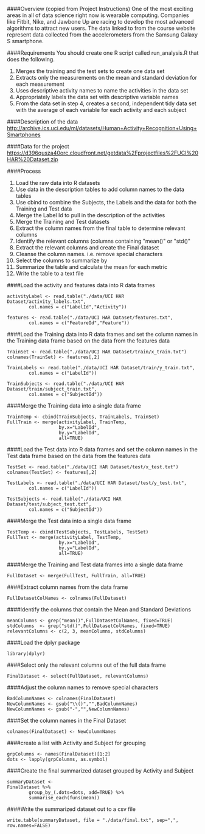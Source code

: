 ####Overview (copied from Project Instructions)
One of the most exciting areas in all of data science right now is wearable computing. Companies like Fitbit, Nike, and Jawbone Up are racing to develop the most advanced algorithms to attract new users. The data linked to from the course website represent data collected from the accelerometers from the Samsung Galaxy S smartphone. 

####Requirements
You should create one R script called run_analysis.R that does the following.

1.  Merges the training and the test sets to create one data set
2.  Extracts only the measurements on the mean and standard deviation for each measurement
3.  Uses descriptive activity names to name the activities in the data set
4.  Appropriately labels the data set with descriptive variable names
5.  From the data set in step 4, creates a second, independent tidy data set with the average of each variable for each activity and each subject

####Description of the data
http://archive.ics.uci.edu/ml/datasets/Human+Activity+Recognition+Using+Smartphones 

####Data for the project
https://d396qusza40orc.cloudfront.net/getdata%2Fprojectfiles%2FUCI%20HAR%20Dataset.zip 

####Process
1.  Load the raw data into R datasets
2.  Use data in the description tables to add column names to the data tables
3.  Use cbind to combine the Subjects, the Labels and the data for both the Training and Test data
4.  Merge the Label Id to pull in the description of the activities
5.  Merge the Training and Test datasets
6.  Extract the column names from the final table to determine relevant columns
7.  Identify the relevant columns (columns containing "mean()" or "std()"
8.  Extract the relevant columns and create the Final dataset
9.  Cleanse the column names.  i.e. remove special characters
10.  Select the columns to summarize by
11.  Summarize the table and calculate the mean for each metric
12.  Write the table to a text file

####Load the activity and features data into R data frames

```
activityLabel <- read.table("./data/UCI HAR Dataset/activity_labels.txt",
        col.names = c("LabelId","Activity"))

features <- read.table("./data/UCI HAR Dataset/features.txt",
        col.names = c("FeatureId","Feature"))
```

####Load the Training data into R data frames and set the column names in the Training data frame based on the data from the features data

```
TrainSet <- read.table("./data/UCI HAR Dataset/train/x_train.txt")
colnames(TrainSet) <- features[,2]

TrainLabels <- read.table("./data/UCI HAR Dataset/train/y_train.txt",
        col.names = c("LabelId"))

TrainSubjects <- read.table("./data/UCI HAR Dataset/train/subject_train.txt",
        col.names = c("SubjectId"))
```

####Merge the Training data into a single data frame

```
TrainTemp <- cbind(TrainSubjects, TrainLabels, TrainSet)
FullTrain <- merge(activityLabel, TrainTemp, 
                   by.x="LabelId", 
                   by.y="LabelId", 
                   all=TRUE)
```

####Load the Test data into R data frames and set the column names in the Test data frame based on the data from the features data

```
TestSet <- read.table("./data/UCI HAR Dataset/test/x_test.txt")
colnames(TestSet) <- features[,2]

TestLabels <- read.table("./data/UCI HAR Dataset/test/y_test.txt",
        col.names = c("LabelId"))

TestSubjects <- read.table("./data/UCI HAR Dataset/test/subject_test.txt",
        col.names = c("SubjectId"))
```

####Merge the Test data into a single data frame

```
TestTemp <- cbind(TestSubjects, TestLabels, TestSet)
FullTest <- merge(activityLabel, TestTemp, 
                   by.x="LabelId", 
                   by.y="LabelId", 
                   all=TRUE)
```

####Merge the Training and Test data frames into a single data frame

```
FullDataset <- merge(FullTest, FullTrain, all=TRUE)
```

####Extract column names from the data frame

```
FullDatasetColNames <- colnames(FullDataset)
```

####Identify the columns that contain the Mean and Standard Deviations

```
meanColumns <- grep("mean()",FullDatasetColNames, fixed=TRUE)
stdColumns  <- grep("std()",FullDatasetColNames, fixed=TRUE)
relevantColumns <- c(2, 3, meanColumns, stdColumns)
```

####Load the dplyr package

```
library(dplyr)
```

####Select only the relevant columns out of the full data frame

```
FinalDataset <- select(FullDataset, relevantColumns)
```

####Adjust the column names to remove special characters

```
BadColumnNames <- colnames(FinalDataset)
NewColumnNames <- gsub("\\()","",BadColumnNames)
NewColumnNames <- gsub("-","",NewColumnNames)
```

####Set the column names in the Final Dataset

```
colnames(FinalDataset) <- NewColumnNames
```

####create a list with Activity and Subject for grouping

```
grpColumns <- names(FinalDataset)[1:2]
dots <- lapply(grpColumns, as.symbol)
```

####Create the final summarized dataset grouped by Activity and Subject

```
summaryDataset <-
FinalDataset %>%
        group_by_(.dots=dots, add=TRUE) %>%
        summarise_each(funs(mean))
```

####Write the summarized dataset out to a csv file

```
write.table(summaryDataset, file = "./data/final.txt", sep=",", row.names=FALSE)
```
